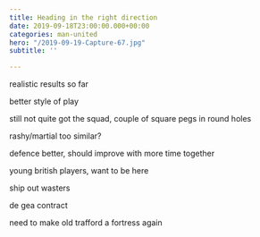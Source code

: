 ```yaml
---
title: Heading in the right direction
date: 2019-09-18T23:00:00.000+00:00
categories: man-united
hero: "/2019-09-19-Capture-67.jpg"
subtitle: ''

---
```

realistic results so far

better style of play

still not quite got the squad, couple of square pegs in round holes

rashy/martial too similar?

defence better, should improve with more time together

young british players, want to be here

ship out wasters

de gea contract

need to make old trafford a fortress again